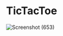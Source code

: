 # TicTacToe

![Screenshot (653)](https://user-images.githubusercontent.com/40406575/80440679-df42e380-893b-11ea-95ed-45dc7143fc01.png)
